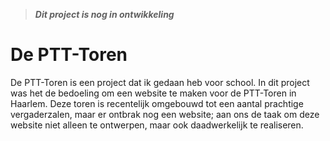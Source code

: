 > ***Dit project is nog in ontwikkeling***
# De PTT-Toren
De PTT-Toren is een project dat ik gedaan heb voor school. In dit project was het de bedoeling om een website te maken voor de PTT-Toren in Haarlem. Deze toren is recentelijk omgebouwd tot een aantal prachtige vergaderzalen, maar er ontbrak nog een website; aan ons de taak om deze website niet alleen te ontwerpen, maar ook daadwerkelijk te realiseren. 
